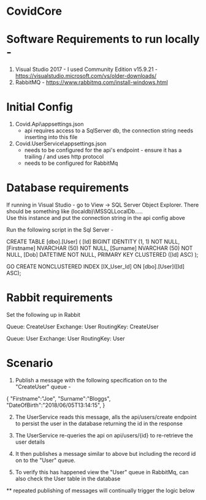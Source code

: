 # CovidCore

# Software Requirements to run locally -

1. Visual Studio 2017 - I used Community Edition v15.9.21 - https://visualstudio.microsoft.com/vs/older-downloads/
2. RabbitMQ - https://www.rabbitmq.com/install-windows.html

# Initial Config
1. Covid.Api\appsettings.json 
	- api requires access to a SqlServer db, the connection string needs inserting into this file
2. Covid.UserService\appsettings.json 
	- needs to be configured for the api's endpoint - ensure it has a trailing / and uses http protocol
	- needs to be configured for RabbitMq

# Database requirements

If running in Visual Studio - go to View -> SQL Server Object Explorer.  There should be something like (localdb)\MSSQLLocalDb.....  
Use this instance and put the connection string in the api config above

Run the following script in the Sql Server -

CREATE TABLE [dbo].[User] (
    [Id]        BIGINT        IDENTITY (1, 1) NOT NULL,
    [Firstname] NVARCHAR (50) NOT NULL,
    [Surname]   NVARCHAR (50) NOT NULL,
    [Dob]       DATETIME      NOT NULL,
    PRIMARY KEY CLUSTERED ([Id] ASC)
);


GO
CREATE NONCLUSTERED INDEX [IX_User_Id]
    ON [dbo].[User]([Id] ASC);

# Rabbit requirements

Set the following up in Rabbit

Queue: CreateUser
Exchange: User
RoutingKey: CreateUser

Queue: User
Exchange: User
RoutingKey: User

# Scenario

1. Publish a message with the following specification on to the "CreateUser" queue -

{
"Firstname":"Joe",
"Surname":"Bloggs",
"DateOfBirth":"2018/06/05T13:14:15",
}

2. The UserService reads this message, alls the api/users/create endpoint to persist the user in the database returning the id in the response

3. The UserService re-queries the api on api/users/{id} to re-retrieve the user details

4. It then publishes a message similar to above but including the record id on to the "User" queue.

5. To verify this has happened view the "User" queue in RabbitMq, can also check the User table in the database

** repeated publishing of messages will continually trigger the logic below

